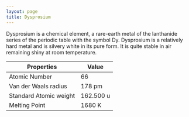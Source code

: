 ```yaml
---
layout: page
title: Dysprosium
---
```


Dysprosium is a chemical element, a rare-earth metal of the lanthanide series of the periodic table with the symbol Dy. Dysprosium is a relatively hard metal and is silvery white in its pure form. It is quite stable in air remaining shiny at room temperature.

| Properties | Value |
|------------|-------|
| Atomic Number | 66 |
| Van der Waals radius | 178 pm |
| Standard Atomic weight | 162.500 u |
| Melting Point | 1680 K |